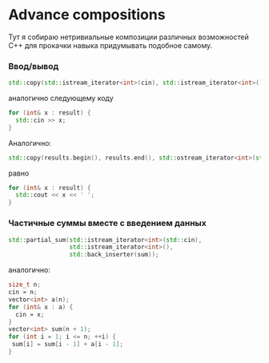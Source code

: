 # Advance compositions

Тут я собираю нетривиальные композиции различных возможностей C++ 
для прокачки навыка придумывать подобное самому.

### Ввод/вывод

```cpp
std::copy(std::istream_iterator<int>(cin), std::istream_iterator<int>(), std::back_inserter(a));
```
аналогично следующему коду
```cpp
for (int& x : result) {
  std::cin >> x;
}
```

Аналогично:
```cpp
std::copy(results.begin(), results.end(), std::ostream_iterator<int>(std::cout, " "));
```
равно
```cpp
for (int& x : result) {
  std::cout << x << ' ';
}
```

### Частичные суммы вместе с введением данных

```cpp
std::partial_sum(std::istream_iterator<int>(std::cin), 
                 std::istream_iterator<int>(), 
                 std::back_inserter(sum));
```
аналогично:
```cpp
size_t n;
cin » n;
vector<int> a(n);
for (int& x : a) {
  cin » x;
}
vector<int> sum(n + 1);
for (int i = 1; i <= n; ++i) {
 sum[i] = sum[i - 1] + a[i - 1];
}
```
